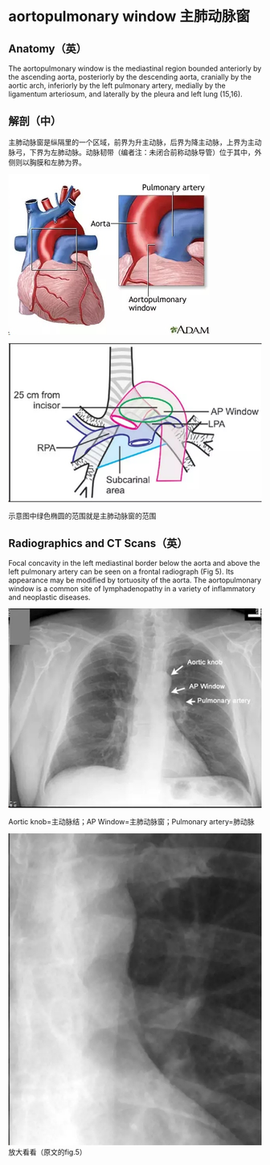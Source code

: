 # aortopulmonary window 主肺动脉窗
## Anatomy（英）
The aortopulmonary window is the mediastinal region bounded anteriorly by the ascending aorta, posteriorly by the descending aorta, cranially by the aortic arch, inferiorly by the left pulmonary artery, medially by the ligamentum arteriosum, and laterally by the pleura and left lung (15,16).
## 解剖（中）
主肺动脉窗是纵隔里的一个区域，前界为升主动脉，后界为降主动脉，上界为主动脉弓，下界为左肺动脉。动脉韧带（编者注：未闭合前称动脉导管）位于其中，外侧则以胸膜和左肺为界。

![](./_image/2017-04-30-10-18-15.jpg)

![](./_image/2017-04-30-10-18-23.jpg)

示意图中绿色椭圆的范围就是主肺动脉窗的范围
## Radiographics and CT Scans（英）
Focal concavity in the left mediastinal border below the aorta and above the left pulmonary artery can be seen on a frontal radiograph (Fig 5). Its appearance may be modified by tortuosity of the aorta. The aortopulmonary window is a common site of lymphadenopathy in a variety of inflammatory and neoplastic diseases.

![](./_image/2017-04-30-10-19-03.jpg)

Aortic knob=主动脉结；AP Window=主肺动脉窗；Pulmonary artery=肺动脉


![](./_image/2017-04-30-10-19-23.jpg)
放大看看（原文的fig.5）

